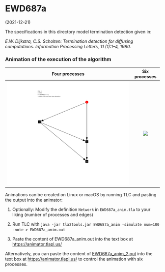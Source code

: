 EWD687a
================
(2021-12-21)

The specifications in this directory model termination
detection given in: 

*E.W. Dijkstra, C.S. Scholten: Termination detection for diffusing
computations. Information Processing Letters, 11 (1):1–4, 1980.*

### Animation of the execution of the algorithm

Four processes             |  Six processes
:-------------------------:|:-------------------------:
![](./EWD687a_anim_1.gif)  |  ![](./EWD687a_anim_2.gif)


Animations can be created on Linux or macOS by running TLC and pasting the output into the animator:

1. Optionally: Modify the definition `Network` in `EWD687a_anim.tla` to your liking (number of processes and edges)

2. Run TLC with `java -jar tla2tools.jar EWD687a_anim -simulate num=100 -note > EWD687a_anim.out`

3. Paste the content of EWD687a_anim.out into the text box at https://animator.tlapl.us/

Alternatively, you can paste the content of [EWD687a_anim_2.out](./EWD687a_anim_2.out) into the text box at https://animator.tlapl.us/ to control the animation with six processes.